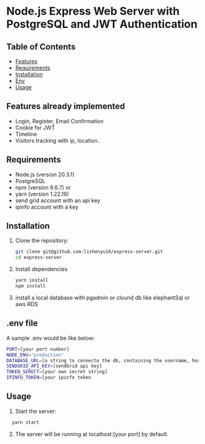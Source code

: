# Node.js Express Web Server with PostgreSQL and JWT Authentication

## Table of Contents
- [Features](#features)
- [Requirements](#requirements)
- [Installation](#installation)
- [Env](#env)
- [Usage](#usage)

<a name="features"></a>
## Features already implemented

- Login, Register, Email Confirmation
- Cookie for JWT 
- Timeline
- Visitors tracking with ip, location..

<a name="requirements"></a>
## Requirements

- Node.js (version 20.3.1)
- PostgreSQL 
- npm (version 9.6.7) or
- yarn (version 1.22.19)
- send grid account with an api key
- ipinfo account with a key

<a name="installation"></a>
## Installation

1. Clone the repository:

   ```sh
   git clone git@github.com:lishenyu16/express-server.git
   cd express-server
   ```

2. Install dependencies
   ```sh
   yarn install
   npm install
   ```
 3. install a local database with pgadmin or clound db like elephantSql or aws RDS

<a name="env"></a>
## .env file
A sample .env would be like below:
  ```sh
  PORT=[your port number]
  NODE_ENV="production"
  DATABASE_URL=[a string to connecto the db, containing the username, host and port...
  SENDGRID_API_KEY=[sendGrid api key]
  TOKEN_SERECT=[your own secret string]
  IPINFO_TOKEN=[your ipinfo token
  ```
<a name="usage"></a>
## Usage
1. Start the server:
  ```sh
    yarn start
  ```
2. The server will be running at localhost:[your port] by default.



